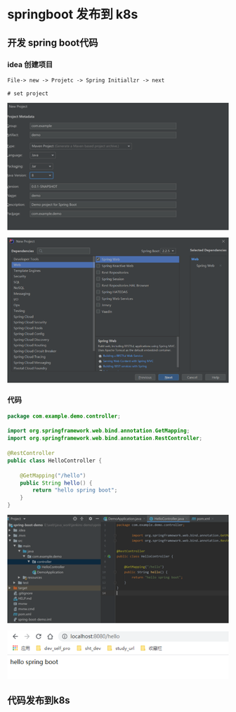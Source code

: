 # springboot 发布到 k8s

## 开发 spring boot代码

### idea 创建项目

```
File-> new -> Projetc -> Spring Initiallzr -> next
```

```
# set project
```

<img src="images/image-20210610134037812.png" alt="image-20210610134037812" style="zoom: 50%;" />

 ![image-20210610131226471](images/image-20210610131226471.png)



### 代码

```java
package com.example.demo.controller;

import org.springframework.web.bind.annotation.GetMapping;
import org.springframework.web.bind.annotation.RestController;

@RestController
public class HelloController {

    @GetMapping("/hello")
    public String hello() {
        return "hello spring boot";
    }
}

```

 ![image-20210610134213039](images/image-20210610134213039.png)

 ![image-20210610134246562](images/image-20210610134246562.png)





## 代码发布到k8s

